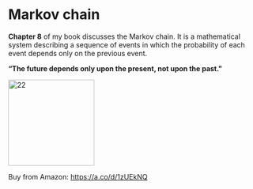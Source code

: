 
# Markov chain

**Chapter 8** of my book discusses the Markov chain. It is a mathematical system describing a sequence of events in which the probability of each event depends only on the previous event.

 **“The future depends only upon the present, not upon the past."**

<img width="174" alt="22" src="https://github.com/user-attachments/assets/ac96a335-b68f-411e-bb73-85ba84ed70aa">

Buy from Amazon: https://a.co/d/1zUEkNQ

